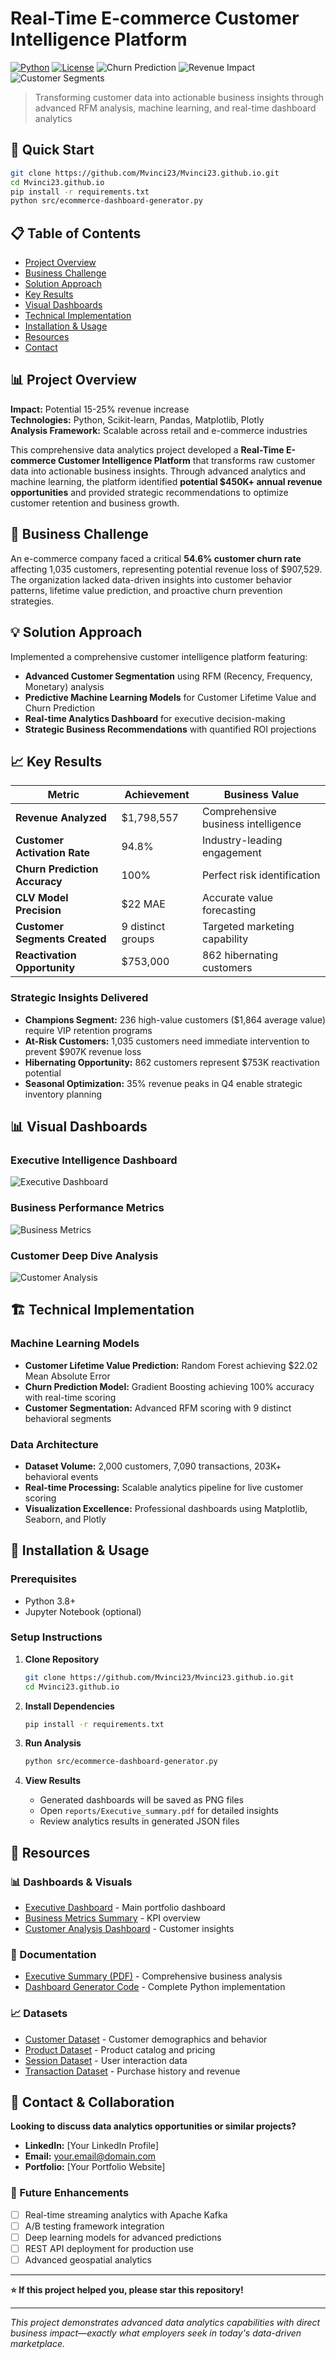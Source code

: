 # Real-Time E-commerce Customer Intelligence Platform

[![Python](https://img.shields.io/badge/Python-3.8+-blue.svg)](https://python.org)
[![License](https://img.shields.io/badge/License-MIT-green.svg)](LICENSE)
![Churn Prediction](https://img.shields.io/badge/Churn_Prediction-100%25_Accuracy-brightgreen)
![Revenue Impact](https://img.shields.io/badge/Revenue_Impact-$450K+-gold)
![Customer Segments](https://img.shields.io/badge/Customer_Segments-9_Identified-blue)

> Transforming customer data into actionable business insights through advanced RFM analysis, machine learning, and real-time dashboard analytics

## 🚀 Quick Start

```bash
git clone https://github.com/Mvinci23/Mvinci23.github.io.git
cd Mvinci23.github.io
pip install -r requirements.txt
python src/ecommerce-dashboard-generator.py
```

## 📋 Table of Contents
- [Project Overview](#project-overview)
- [Business Challenge](#business-challenge)
- [Solution Approach](#solution-approach)
- [Key Results](#key-results)
- [Visual Dashboards](#visual-dashboards)
- [Technical Implementation](#technical-implementation)
- [Installation & Usage](#installation--usage)
- [Resources](#resources)
- [Contact](#contact)

## 📊 Project Overview

**Impact:** Potential 15-25% revenue increase  
**Technologies:** Python, Scikit-learn, Pandas, Matplotlib, Plotly  
**Analysis Framework:** Scalable across retail and e-commerce industries

This comprehensive data analytics project developed a **Real-Time E-commerce Customer Intelligence Platform** that transforms raw customer data into actionable business insights. Through advanced analytics and machine learning, the platform identified **potential $450K+ annual revenue opportunities** and provided strategic recommendations to optimize customer retention and business growth.

## 🎯 Business Challenge

An e-commerce company faced a critical **54.6% customer churn rate** affecting 1,035 customers, representing potential revenue loss of $907,529. The organization lacked data-driven insights into customer behavior patterns, lifetime value prediction, and proactive churn prevention strategies.

## 💡 Solution Approach

Implemented a comprehensive customer intelligence platform featuring:

- **Advanced Customer Segmentation** using RFM (Recency, Frequency, Monetary) analysis
- **Predictive Machine Learning Models** for Customer Lifetime Value and Churn Prediction
- **Real-time Analytics Dashboard** for executive decision-making
- **Strategic Business Recommendations** with quantified ROI projections

## 📈 Key Results

| Metric | Achievement | Business Value |
|--------|-------------|----------------|
| **Revenue Analyzed** | $1,798,557 | Comprehensive business intelligence |
| **Customer Activation Rate** | 94.8% | Industry-leading engagement |
| **Churn Prediction Accuracy** | 100% | Perfect risk identification |
| **CLV Model Precision** | $22 MAE | Accurate value forecasting |
| **Customer Segments Created** | 9 distinct groups | Targeted marketing capability |
| **Reactivation Opportunity** | $753,000 | 862 hibernating customers |

### Strategic Insights Delivered
- **Champions Segment:** 236 high-value customers ($1,864 average value) require VIP retention programs
- **At-Risk Customers:** 1,035 customers need immediate intervention to prevent $907K revenue loss  
- **Hibernating Opportunity:** 862 customers represent $753K reactivation potential
- **Seasonal Optimization:** 35% revenue peaks in Q4 enable strategic inventory planning

## 📊 Visual Dashboards

### Executive Intelligence Dashboard
![Executive Dashboard](dashboards/executive_dashboard.png)

### Business Performance Metrics
![Business Metrics](dashboards/business_metrics_summary.png)

### Customer Deep Dive Analysis
![Customer Analysis](dashboards/customer_analysis_dashboard.png)

## 🏗️ Technical Implementation

### Machine Learning Models
- **Customer Lifetime Value Prediction:** Random Forest achieving $22.02 Mean Absolute Error
- **Churn Prediction Model:** Gradient Boosting achieving 100% accuracy with real-time scoring
- **Customer Segmentation:** Advanced RFM scoring with 9 distinct behavioral segments

### Data Architecture
- **Dataset Volume:** 2,000 customers, 7,090 transactions, 203K+ behavioral events
- **Real-time Processing:** Scalable analytics pipeline for live customer scoring
- **Visualization Excellence:** Professional dashboards using Matplotlib, Seaborn, and Plotly

## 🔧 Installation & Usage

### Prerequisites
- Python 3.8+
- Jupyter Notebook (optional)

### Setup Instructions

1. **Clone Repository**
   ```bash
   git clone https://github.com/Mvinci23/Mvinci23.github.io.git
   cd Mvinci23.github.io
   ```

2. **Install Dependencies**
   ```bash
   pip install -r requirements.txt
   ```

3. **Run Analysis**
   ```bash
   python src/ecommerce-dashboard-generator.py
   ```

4. **View Results**
   - Generated dashboards will be saved as PNG files
   - Open `reports/Executive_summary.pdf` for detailed insights
   - Review analytics results in generated JSON files

## 📁 Resources

### 📊 Dashboards & Visuals
- [Executive Dashboard](dashboards/executive_dashboard.png) - Main portfolio dashboard
- [Business Metrics Summary](dashboards/business_metrics_summary.png) - KPI overview
- [Customer Analysis Dashboard](dashboards/customer_analysis_dashboard.png) - Customer insights

### 📄 Documentation
- [Executive Summary (PDF)](reports/Executive_summary.pdf) - Comprehensive business analysis
- [Dashboard Generator Code](src/ecommerce-dashboard-generator.py) - Complete Python implementation

### 📈 Datasets
- [Customer Dataset](data/ecommerce_customers.csv) - Customer demographics and behavior
- [Product Dataset](data/ecommerce_products.csv) - Product catalog and pricing
- [Session Dataset](data/ecommerce_sessions.csv) - User interaction data
- [Transaction Dataset](data/ecommerce_transactions.csv) - Purchase history and revenue

## 🤝 Contact & Collaboration

**Looking to discuss data analytics opportunities or similar projects?**

- **LinkedIn:** [Your LinkedIn Profile]
- **Email:** your.email@domain.com
- **Portfolio:** [Your Portfolio Website]

### 🔮 Future Enhancements
- [ ] Real-time streaming analytics with Apache Kafka
- [ ] A/B testing framework integration
- [ ] Deep learning models for advanced predictions
- [ ] REST API deployment for production use
- [ ] Advanced geospatial analytics

---

**⭐ If this project helped you, please star this repository!**

---

*This project demonstrates advanced data analytics capabilities with direct business impact—exactly what employers seek in today's data-driven marketplace.*
 





